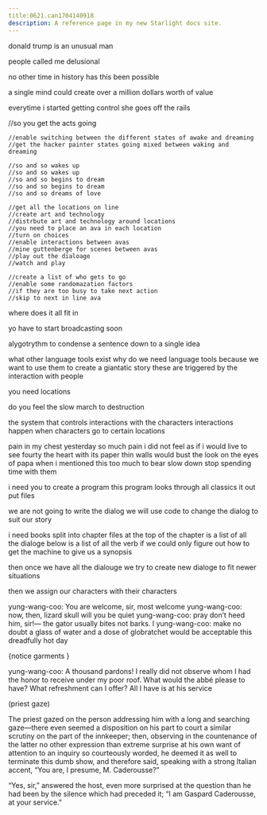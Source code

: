 ```yaml
---
title:0621.can1704140918
description: A reference page in my new Starlight docs site.
---
```

﻿donald trump is an unusual man 


people called me delusional 

no other time in history 
has this been possible 

a single mind could create over a million 
dollars worth of value 


everytime i started getting control 
she goes off the rails 



 //so you get the acts going 

    //enable switching between the different states of awake and dreaming
    //get the hacker painter states going mixed between waking and dreaming

    //so and so wakes up 
    //so and so wakes up
    //so and so begins to dream 
    //so and so begins to dream 
    //so and so dreams of love 

    //get all the locations on line 
    //create art and technology
    //distrbute art and technology around locations 
    //you need to place an ava in each location
    //turn on choices 
    //enable interactions between avas
    //mine guttenberge for scenes between avas 
    //play out the dialoage  
    //watch and play 

    //create a list of who gets to go 
    //enable some randomazation factors 
    //if they are too busy to take next action
    //skip to next in line ava 



where does it all fit in

yo have to start broadcasting soon

alygotrythm to condense a sentence down to a single idea 

what other language tools exist
why do we need language tools
because we want to use them to create a giantatic story
these are triggered by the interaction with people

you need locations 


do you feel the slow march to destruction



the system that controls interactions with the characters
interactions happen when characters go to certain locations 


pain in my chest yesterday
so much pain 
i did not feel as if i would live to see fourty
the heart with its paper thin walls would bust
the look on the eyes of papa when i mentioned this 
too much to bear
slow down
stop spending time with them

i need you to create a program
this program looks through all classics 
it out put files 

we are not going to write the dialog 
we will use code to change the dialog to suit our story

i need books split into chapter files 
at the top of the chapter is a list of all the dialoge
below is a list of all the verb 
if we could only figure out how to get the machine 
to give us a synopsis

then once we have all the dialouge 
we try to create new dialoge to fit newer situations 

then we assign our characters with their characters




yung-wang-coo: You are welcome, sir, most welcome
yung-wang-coo: now, then, lizard skull  will you be quiet 
yung-wang-coo: pray don’t heed him, sir!— the gator usually bites not barks. I
yung-wang-coo: make no doubt a glass of water and a dose of globratchet would be acceptable this dreadfully
hot day

{notice garments }

yung-wang-coo: A thousand pardons!
I really did not observe whom I had the honor to receive under my poor
roof. What would the abbé please to have? What refreshment can I offer?
All I have is at his service

(priest gaze) 

The priest gazed on the person addressing him with a long and searching
gaze—there even seemed a disposition on his part to court a similar
scrutiny on the part of the innkeeper; then, observing in the
countenance of the latter no other expression than extreme surprise at
his own want of attention to an inquiry so courteously worded, he deemed
it as well to terminate this dumb show, and therefore said, speaking
with a strong Italian accent, “You are, I presume, M. Caderousse?”

“Yes, sir,” answered the host, even more surprised at the question than
he had been by the silence which had preceded it; “I am Gaspard
Caderousse, at your service.”





